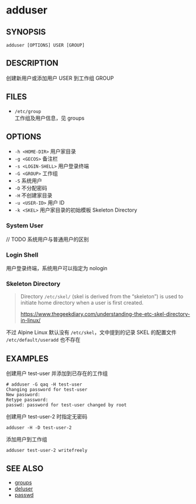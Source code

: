 adduser
=======

## SYNOPSIS

	adduser [OPTIONS] USER [GROUP]

## DESCRIPTION

创建新用户或添加用户 USER 到工作组 GROUP

## FILES

* `/etc/group`  
	工作组及用户信息，见 groups

## OPTIONS

* `-h <HOME-DIR>`		用户家目录
* `-g <GECOS>`			备注栏
* `-s <LOGIN-SHELL>`	用户登录终端
* `-G <GROUP>`			工作组
* `-S`					系统用户
* `-D`					不分配密码
* `-H`					不创建家目录
* `-u <USER-ID>`		用户 ID
* `-k <SKEL>`			用户家目录的初始模板 Skeleton Directory

### System User

// TODO 系统用户与普通用户的区别

### Login Shell

用户登录终端，系统用户可以指定为 nologin

### Skeleton Directory

> Directory `/etc/skel/` (skel is derived from the “skeleton”) is used to initiate home directory when a user is first created.
>
> <https://www.thegeekdiary.com/understanding-the-etc-skel-directory-in-linux/>

不过 Alpine Linux 默认没有 `/etc/skel`，文中提到的记录 SKEL 的配置文件 `/etc/default/useradd` 也不存在

## EXAMPLES

创建用户 test-user 并添加到已存在的工作组

	# adduser -G qaq -H test-user
	Changing password for test-user
	New password:
	Retype password:
	passwd: password for test-user changed by root


创建用户 test-user-2 时指定无密码

	adduser -H -D test-user-2

添加用户到工作组

	adduser test-user-2 writefreely

## SEE ALSO

* [groups](./groups.md)
* [deluser](./deluser.md)
* [passwd](./passwd.md)

